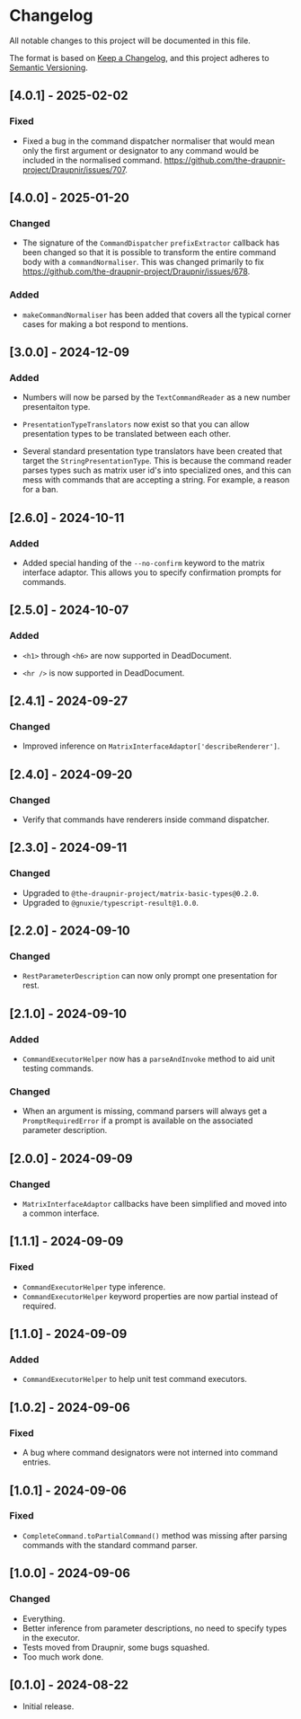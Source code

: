 <!--
SPDX-FileCopyrightText: 2024 Gnuxie <Gnuxie@protonmail.com>

SPDX-License-Identifier: CC-BY-SA-4.0
-->

# Changelog

All notable changes to this project will be documented in this file.

The format is based on [Keep a Changelog](https://keepachangelog.com/en/1.1.0/),
and this project adheres to [Semantic Versioning](https://semver.org/spec/v2.0.0.html).

## [4.0.1] - 2025-02-02

### Fixed

- Fixed a bug in the command dispatcher normaliser that would mean
  only the first argument or designator to any command would be
  included in the normalised
  command. https://github.com/the-draupnir-project/Draupnir/issues/707.

## [4.0.0] - 2025-01-20

### Changed

- The signature of the `CommandDispatcher` `prefixExtractor` callback
  has been changed so that it is possible to transform the entire command
  body with a `commandNormaliser`.  This was changed primarily to
  fix https://github.com/the-draupnir-project/Draupnir/issues/678.

### Added

- `makeCommandNormaliser` has been added that covers all the typical
  corner cases for making a bot respond to mentions.

## [3.0.0] - 2024-12-09

### Added

- Numbers will now be parsed by the `TextCommandReader` as a new
  number presentaiton type.

- `PresentationTypeTranslators` now exist so that you can allow
  presentation types to be translated between each other.

- Several standard presentation type translators have been created
  that target the `StringPresentationType`. This is because the
  command reader parses types such as matrix user id's into
  specialized ones, and this can mess with commands that are accepting
  a string. For example, a reason for a ban.

## [2.6.0] - 2024-10-11

### Added

- Added special handing of the `--no-confirm` keyword to the matrix interface adaptor.
  This allows you to specify confirmation prompts for commands.

## [2.5.0] - 2024-10-07

### Added

- `<h1>` through `<h6>` are now supported in DeadDocument.

- `<hr />` is now supported in DeadDocument.

## [2.4.1] - 2024-09-27

### Changed

- Improved inference on `MatrixInterfaceAdaptor['describeRenderer']`.


## [2.4.0] - 2024-09-20

### Changed

- Verify that commands have renderers inside command dispatcher.

## [2.3.0] - 2024-09-11

### Changed

- Upgraded to `@the-draupnir-project/matrix-basic-types@0.2.0`.
- Upgraded to `@gnuxie/typescript-result@1.0.0`.

## [2.2.0] - 2024-09-10

### Changed

- `RestParameterDescription` can now only prompt one presentation for rest.

## [2.1.0] - 2024-09-10

### Added

- `CommandExecutorHelper` now has a `parseAndInvoke` method to aid unit testing
  commands.

### Changed

- When an argument is missing, command parsers will always get a
  `PromptRequiredError` if a prompt is available on the associated parameter
  description.

## [2.0.0] - 2024-09-09

### Changed

- `MatrixInterfaceAdaptor` callbacks have been simplified and moved into a
  common interface.

## [1.1.1] - 2024-09-09

### Fixed

- `CommandExecutorHelper` type inference.
- `CommandExecutorHelper` keyword properties are now partial instead of
  required.

## [1.1.0] - 2024-09-09

### Added

- `CommandExecutorHelper` to help unit test command executors.

## [1.0.2] - 2024-09-06

### Fixed

- A bug where command designators were not interned into command
  entries.

## [1.0.1] - 2024-09-06

### Fixed

- `CompleteCommand.toPartialCommand()` method was missing after
  parsing commands with the standard command parser.

## [1.0.0] - 2024-09-06

### Changed

- Everything.
- Better inference from parameter descriptions, no need to specify
  types in the executor.
- Tests moved from Draupnir, some bugs squashed.
- Too much work done.

## [0.1.0] - 2024-08-22

- Initial release.
